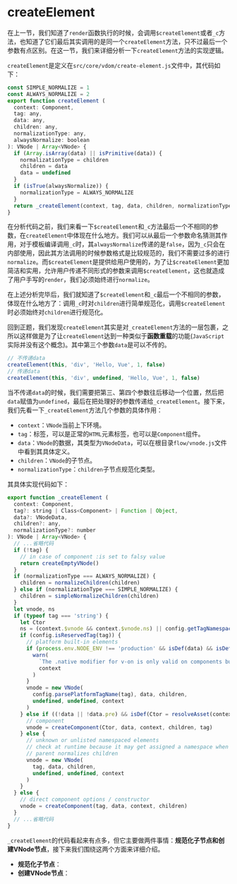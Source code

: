 # createElement
在上一节，我们知道了`render`函数执行的时候，会调用`$createElement`或者`_c`方法，也知道了它们最后其实调用的是同一个`createElement`方法，只不过最后一个参数有点区别。在这一节，我们来详细分析一下`createElement`方法的实现逻辑。

`createElement`是定义在`src/core/vdom/create-element.js`文件中，其代码如下：
```js
const SIMPLE_NORMALIZE = 1
const ALWAYS_NORMALIZE = 2
export function createElement (
  context: Component,
  tag: any,
  data: any,
  children: any,
  normalizationType: any,
  alwaysNormalize: boolean
): VNode | Array<VNode> {
  if (Array.isArray(data) || isPrimitive(data)) {
    normalizationType = children
    children = data
    data = undefined
  }
  if (isTrue(alwaysNormalize)) {
    normalizationType = ALWAYS_NORMALIZE
  }
  return _createElement(context, tag, data, children, normalizationType)
}
```

在分析代码之前，我们来看一下`$createElement`和`_c`方法最后一个不相同的参数，在`createElement`中体现在什么地方。我们可以从最后一个参数命名猜测其作用，对于模板编译调用`_c`时，其`alwaysNormalize`传递的是`false`，因为`_c`只会在内部使用，因此其方法调用的时候参数格式是比较规范的，我们不需要过多的进行`normalize`。而`$createElement`是提供给用户使用的，为了让`$createElement`更加简洁和实用，允许用户传递不同形式的参数来调用`$createElement`，这也就造成了用户手写的`render`，我们必须始终进行`normalize`。

在上述分析完毕后，我们就知道了`$createElement`和`_c`最后一个不相同的参数，体现在什么地方了：调用`_c`时对`children`进行简单规范化，调用`$createElement`时必须始终对`children`进行规范化。

回到正题，我们发现`createElement`其实是对`_createElement`方法的一层包裹，之所以这样做是为了让`createElement`达到一种类似于**函数重载**的功能(`JavaScript`实际并没有这个概念)。其中第三个参数`data`是可以不传的。
```js
// 不传递data 
createElement(this, 'div', 'Hello, Vue', 1, false)
// 传递data
createElement(this, 'div', undefined, 'Hello, Vue', 1, false)
```
当不传递`data`的时候，我们需要把第三、第四个参数往后移动一个位置，然后把`data`赋值为`undefined`，最后在把处理好的参数传递给`_createElement`。接下来，我们先看一下`_createElement`方法几个参数的具体作用：
* `context`：`VNode`当前上下环境。
* `tag`：标签，可以是正常的`HTML`元素标签，也可以是`Component`组件。
* `data`：`VNode`的数据，其类型为`VNodeData`，可以在根目录`flow/vnode.js`文件中看到其具体定义。
* `children`：`VNode`的子节点。
* `normalizationType`：`children`子节点规范化类型。

其具体实现代码如下：
```js
export function _createElement (
  context: Component,
  tag?: string | Class<Component> | Function | Object,
  data?: VNodeData,
  children?: any,
  normalizationType?: number
): VNode | Array<VNode> {
  // ...省略代码
  if (!tag) {
    // in case of component :is set to falsy value
    return createEmptyVNode()
  }
  if (normalizationType === ALWAYS_NORMALIZE) {
    children = normalizeChildren(children)
  } else if (normalizationType === SIMPLE_NORMALIZE) {
    children = simpleNormalizeChildren(children)
  }
  let vnode, ns
  if (typeof tag === 'string') {
    let Ctor
    ns = (context.$vnode && context.$vnode.ns) || config.getTagNamespace(tag)
    if (config.isReservedTag(tag)) {
      // platform built-in elements
      if (process.env.NODE_ENV !== 'production' && isDef(data) && isDef(data.nativeOn)) {
        warn(
          `The .native modifier for v-on is only valid on components but it was used on <${tag}>.`,
          context
        )
      }
      vnode = new VNode(
        config.parsePlatformTagName(tag), data, children,
        undefined, undefined, context
      )
    } else if ((!data || !data.pre) && isDef(Ctor = resolveAsset(context.$options, 'components', tag))) {
      // component
      vnode = createComponent(Ctor, data, context, children, tag)
    } else {
      // unknown or unlisted namespaced elements
      // check at runtime because it may get assigned a namespace when its
      // parent normalizes children
      vnode = new VNode(
        tag, data, children,
        undefined, undefined, context
      )
    }
  } else {
    // direct component options / constructor
    vnode = createComponent(tag, data, context, children)
  }
  // ...省略代码
}
```
`_createElement`的代码看起来有点多，但它主要做两件事情：**规范化子节点和创建VNode节点**，接下来我们围绕这两个方面来详细介绍。

* **规范化子节点**：
* **创建VNode节点**：